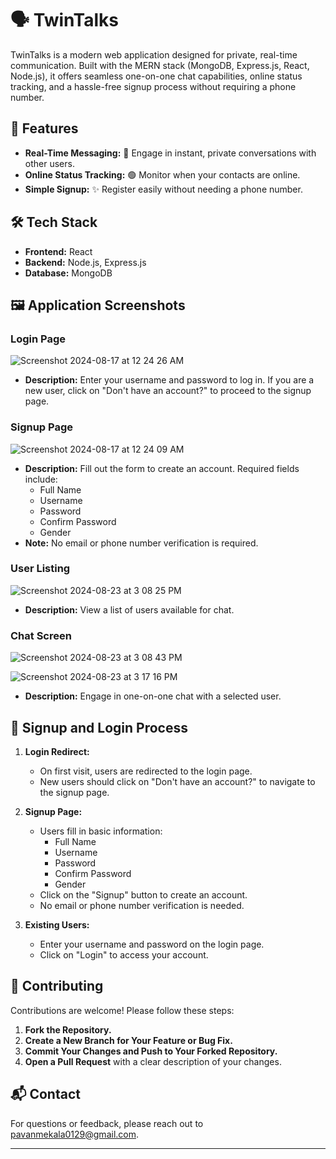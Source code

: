# 🗣️ TwinTalks

TwinTalks is a modern web application designed for private, real-time communication. Built with the MERN stack (MongoDB, Express.js, React, Node.js), it offers seamless one-on-one chat capabilities, online status tracking, and a hassle-free signup process without requiring a phone number.
## 🌟 Features

- **Real-Time Messaging:** 💬 Engage in instant, private conversations with other users.
- **Online Status Tracking:** 🟢 Monitor when your contacts are online.
- **Simple Signup:** ✨ Register easily without needing a phone number.

## 🛠️ Tech Stack

- **Frontend:** React
- **Backend:** Node.js, Express.js
- **Database:** MongoDB

## 🖼️ Application Screenshots

### Login Page
![Screenshot 2024-08-17 at 12 24 26 AM](https://github.com/user-attachments/assets/55de3b34-78f1-4504-9c4e-d63a307ad856)
- **Description:** Enter your username and password to log in. If you are a new user, click on "Don't have an account?" to proceed to the signup page.

### Signup Page
![Screenshot 2024-08-17 at 12 24 09 AM](https://github.com/user-attachments/assets/c6d01bd7-8cb5-4e15-be7a-55cb6802303f)

- **Description:** Fill out the form to create an account. Required fields include:
  - Full Name
  - Username
  - Password
  - Confirm Password
  - Gender
- **Note:** No email or phone number verification is required.

### User Listing
![Screenshot 2024-08-23 at 3 08 25 PM](https://github.com/user-attachments/assets/dc1fd0ff-4efc-4482-b0f2-19c9fa59eb23)

- **Description:** View a list of users available for chat.

### Chat Screen
![Screenshot 2024-08-23 at 3 08 43 PM](https://github.com/user-attachments/assets/313fd64c-d556-4b89-b81e-fffd879f9939)

![Screenshot 2024-08-23 at 3 17 16 PM](https://github.com/user-attachments/assets/f4bed3a6-7a35-42bc-8f51-2afda4de91f0)


- **Description:** Engage in one-on-one chat with a selected user.

## 🔄 Signup and Login Process

1. **Login Redirect:**
   - On first visit, users are redirected to the login page.
   - New users should click on "Don't have an account?" to navigate to the signup page.

2. **Signup Page:**
   - Users fill in basic information:
     - Full Name
     - Username
     - Password
     - Confirm Password
     - Gender
   - Click on the "Signup" button to create an account.
   - No email or phone number verification is needed.

3. **Existing Users:**
   - Enter your username and password on the login page.
   - Click on "Login" to access your account.

## 🤝 Contributing

Contributions are welcome! Please follow these steps:

1. **Fork the Repository.**
2. **Create a New Branch for Your Feature or Bug Fix.**
3. **Commit Your Changes and Push to Your Forked Repository.**
4. **Open a Pull Request** with a clear description of your changes.

## 📬 Contact

For questions or feedback, please reach out to [pavanmekala0129@gmail.com](mailto:pavanmekala0129@gmail.com).

---
